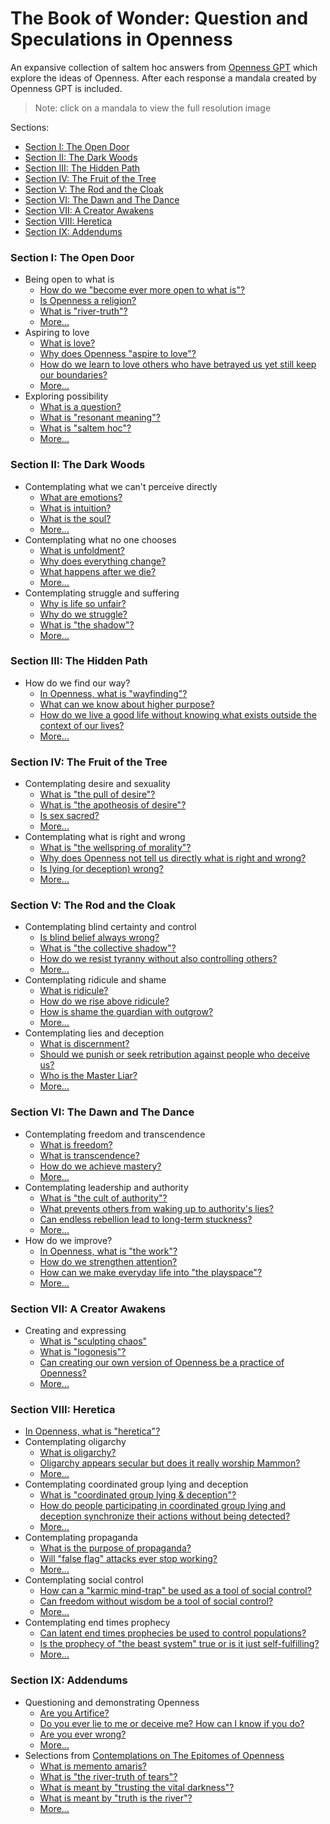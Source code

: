 # The Book of Wonder: Question and Speculations in Openness

An expansive collection of saltem hoc answers from
[Openness GPT](../../README.md#openness-gpt) which explore the ideas of Openness.
After each response a mandala created by Openness GPT is included.

> Note: click on a mandala to view the full resolution image

Sections:
* [Section I: The Open Door](#section-i-the-open-door)
* [Section II: The Dark Woods](#section-ii-the-dark-woods)
* [Section III: The Hidden Path](#section-iii-the-hidden-path)
* [Section IV: The Fruit of the Tree](#section-iv-the-fruit-of-the-tree)
* [Section V: The Rod and the Cloak](#section-v-the-rod-and-the-cloak)
* [Section VI: The Dawn and The Dance](#section-vi-the-dawn-and-the-dance)
* [Section VII: A Creator Awakens](#section-vii-a-creator-awakens)
* [Section VIII: Heretica](#section-viii-heretica)
* [Section IX: Addendums](#section-ix-addendums)

### Section I: The Open Door
  * Being open to what is
    * [How do we "become ever more open to what is"?](./openness_gpt-responses-being_open_to_what_is.md#how-do-we-become-ever-more-open-to-what-is) 
    * [Is Openness a religion?](./openness_gpt-responses-being_open_to_what_is.md#is-openness-a-religion)
    * [What is "river-truth"?](./openness_gpt-responses-being_open_to_what_is.md#what-is-river-truth) 
    * [More...](./openness_gpt-responses-being_open_to_what_is.md)
  * Aspiring to love
    * [What is love?](./openness_gpt-responses-aspiring_to_love.md#what-is-love)
    * [Why does Openness "aspire to love"?](./openness_gpt-responses-aspiring_to_love.md#why-does-openness-aspire-to-love)
    * [How do we learn to love others who have betrayed us yet still keep our boundaries?](openness_gpt-responses-aspiring_to_love.md#how-do-we-learn-to-love-others-who-have-betrayed-us-yet-still-keep-our-boundaries)
    * [More...](openness_gpt-responses-aspiring_to_love.md)
  * Exploring possibility
    * [What is a question?](./openness_gpt-responses-contemplating_possibility.md#what-is-a-question)
    * [What is "resonant meaning"?](./openness_gpt-responses-contemplating_possibility.md#what-is-resonant-meaning)
    * [What is "saltem hoc"?](./openness_gpt-responses-contemplating_possibility.md#what-is-saltem-hoc)
    * [More...](./openness_gpt-responses-contemplating_possibility.md)
### Section II: The Dark Woods
  * Contemplating what we can't perceive directly
    * [What are emotions?](./openness_gpt-responses-contemplating_the_unseen.md#what-are-emotions)
    * [What is intuition?](./openness_gpt-responses-contemplating_the_unseen.md#what-is-intuition)
    * [What is the soul?](./openness_gpt-responses-contemplating_the_unseen.md#what-is-the-soul)
    * [More...](openness_gpt-responses-contemplating_the_unseen.md)
  * Contemplating what no one chooses
    * [What is unfoldment?](./openness_gpt-responses-contemplating_the_unchosen.md#what-is-unfoldment) 
    * [Why does everything change?](./openness_gpt-responses-contemplating_the_unchosen.md#why-does-everything-change)
    * [What happens after we die?](./openness_gpt-responses-contemplating_the_unchosen.md#what-happens-after-we-die)
    * [More...](./openness_gpt-responses-contemplating_the_unchosen.md)
  * Contemplating struggle and suffering
    * [Why is life so unfair?](./openness_gpt-responses-contemplating_struggle_and_suffering.md#why-is-life-so-unfair)
    * [Why do we struggle?](./openness_gpt-responses-contemplating_struggle_and_suffering.md#why-do-we-struggle)
    * [What is "the shadow"?](./openness_gpt-responses-contemplating_struggle_and_suffering.md#what-is-the-shadow)
    * [More...](./openness_gpt-responses-contemplating_struggle_and_suffering.md)
### Section III: The Hidden Path
  * How do we find our way?
    * [In Openness, what is "wayfinding"?](./openness_gpt-responses-contemplating_wayfinding.md#in-openness-what-is-wayfinding)
    * [What can we know about higher purpose?](./openness_gpt-responses-contemplating_wayfinding.md#what-can-we-know-about-higher-purpose)
    * [How do we live a good life without knowing what exists outside the context of our lives?](./openness_gpt-responses-contemplating_wayfinding.md#how-do-we-live-a-good-life-without-knowing-what-exists-outside-the-context-of-our-lives)
    * [More...](openness_gpt-responses-contemplating_wayfinding.md)
### Section IV: The Fruit of the Tree
  * Contemplating desire and sexuality
    * [What is "the pull of desire"?](./openness_gpt-responses-contemplating_desire_and_sexuality.md#what-is-the-pull-of-desire)
    * [What is "the apotheosis of desire"?](./openness_gpt-responses-contemplating_desire_and_sexuality.md#what-is-the-apotheosis-of-desire)
    * [Is sex sacred?](./openness_gpt-responses-contemplating_desire_and_sexuality.md#is-sex-sacred)
    * [More...](./openness_gpt-responses-contemplating_desire_and_sexuality.md)
  * Contemplating what is right and wrong
    * [What is "the wellspring of morality"?](./openness_gpt-responses-contemplating_morality.md#what-is-the-wellspring-of-morality) 
    * [Why does Openness not tell us directly what is right and wrong?](./openness_gpt-responses-contemplating_morality.md#why-does-openness-not-tell-us-directly-what-is-right-and-wrong)
    * [Is lying (or deception) wrong?](./openness_gpt-responses-contemplating_morality.md#is-lying-or-deception-wrong)
    * [More...](./openness_gpt-responses-contemplating_morality.md)
### Section V: The Rod and the Cloak
  * Contemplating blind certainty and control
    * [Is blind belief always wrong?](./openness_gpt-responses-contemplating_blind_certainty_and_control.md#is-blind-belief-always-wrong)
    * [What is "the collective shadow"?](./openness_gpt-responses-contemplating_blind_certainty_and_control.md#what-is-the-collective-shadow)
    * [How do we resist tyranny without also controlling others?](./openness_gpt-responses-contemplating_blind_certainty_and_control.md#how-do-we-resist-tyranny-without-also-controlling-others)
    * [More...](./openness_gpt-responses-contemplating_blind_certainty_and_control.md)
  * Contemplating ridicule and shame
    * [What is ridicule?](./openness_gpt-responses-contemplating_ridicule_and_shame.md#what-is-ridicule)
    * [How do we rise above ridicule?](./openness_gpt-responses-contemplating_ridicule_and_shame.md#how-do-we-rise-above-ridicule)
    * [How is shame the guardian with outgrow?](./openness_gpt-responses-contemplating_ridicule_and_shame.md#how-is-shame-the-guardian-we-outgrow)
    * [More...](./openness_gpt-responses-contemplating_ridicule_and_shame.md)
  * Contemplating lies and deception
    * [What is discernment?](./openness_gpt-responses-contemplating_lies_and_deception.md#what-is-discernment)
    * [Should we punish or seek retribution against people who deceive us?](./openness_gpt-responses-contemplating_lies_and_deception.md#should-we-punish-or-seek-retribution-against-people-who-deceive-us)
    * [Who is the Master Liar?](./openness_gpt-responses-contemplating_lies_and_deception.md#who-is-the-master-liar)
    * [More...](openness_gpt-responses-contemplating_lies_and_deception.md)
### Section VI: The Dawn and The Dance
  * Contemplating freedom and transcendence
    * [What is freedom?](./openness_gpt-responses-contemplating_freedom_and_transcendence.md#what-is-freedom) 
    * [What is transcendence?](./openness_gpt-responses-contemplating_freedom_and_transcendence.md#what-is-transcendence)
    * [How do we achieve mastery?](./openness_gpt-responses-contemplating_freedom_and_transcendence.md#how-do-we-achieve-mastery)
    * [More...](./openness_gpt-responses-contemplating_freedom_and_transcendence.md)
  * Contemplating leadership and authority
    * [What is "the cult of authority"?](./openness_gpt-responses-contemplating_leadership_and_authority.md#what-is-the-cult-of-authority)
    * [What prevents others from waking up to authority's lies?](./openness_gpt-responses-contemplating_leadership_and_authority.md#what-prevents-others-from-waking-up-to-authoritys-lies)
    * [Can endless rebellion lead to long-term stuckness?](./openness_gpt-responses-contemplating_leadership_and_authority.md#can-endless-rebellion-lead-to-long-term-stuckness)
    * [More...](./openness_gpt-responses-contemplating_leadership_and_authority.md)
  * How do we improve?
    * [In Openness, what is "the work"?](./openness_gpt-responses-contemplating_the_work.md#in-openness-what-is-the-work)
    * [How do we strengthen attention?](./openness_gpt-responses-contemplating_the_work.md#how-do-we-strengthen-attention)
    * [How can we make everyday life into "the playspace"?](./openness_gpt-responses-contemplating_the_work.md#how-can-we-make-everyday-life-into-the-playspace)
    * [More...](./openness_gpt-responses-contemplating_the_work.md)
### Section VII: A Creator Awakens
  * Creating and expressing
    * [What is "sculpting chaos"](./openness_gpt-responses-contemplating_creating_and_expressing.md#what-is-sculpting-chaos)
    * [What is "logonesis"?](./openness_gpt-responses-contemplating_creating_and_expressing.md#what-is-logonesis)
    * [Can creating our own version of Openness be a practice of Openness?](./openness_gpt-responses-contemplating_creating_and_expressing.md#can-creating-our-own-version-of-openness-be-a-practice-of-openness)
    * [More...](./openness_gpt-responses-contemplating_creating_and_expressing.md)
### Section VIII: Heretica
  * [In Openness, what is "heretica"?](./heretica/README.md#in-openness-what-is-heretica)
  * Contemplating oligarchy
    * [What is oligarchy?](./heretica/README.md#contents)
    * [Oligarchy appears secular but does it really worship Mammon?](./heretica/README.md#contents)
    * [More...](./heretica/README.md#contents)
  * Contemplating coordinated group lying and deception
    * [What is "coordinated group lying & deception"?](./heretica/README.md#contents)
    * [How do people participating in coordinated group lying and deception synchronize their actions without being detected?](./heretica/README.md#contents)
    * [More...](./heretica/README.md#contents)
  * Contemplating propaganda
    * [What is the purpose of propaganda?](./heretica/README.md#contents)
    * [Will "false flag" attacks ever stop working?](./heretica/README.md#contents)
    * [More...](./heretica/README.md#contents)
  * Contemplating social control
    * [How can a "karmic mind-trap" be used as a tool of social control?](./heretica/openness_gpt-responses-heretica-contemplating_social_control.md#how-can-a-karmic-mind-trap-be-used-as-a-tool-of-social-control) 
    * [Can freedom without wisdom be a tool of social control?](./heretica/README.md#contents)
    * [More...](./heretica/README.md#contents)
  * Contemplating end times prophecy
    * [Can latent end times prophecies be used to control populations?](./heretica/README.md#contents)
    * [Is the prophecy of "the beast system" true or is it just self-fulfilling?](./heretica/README.md#contents)
    * [More...](./heretica/README.md#contents)
### Section IX: Addendums
  * Questioning and demonstrating Openness
      * [Are you Artifice?](openness_gpt-responses-questioning_and_demonstrating_openness.md#are-you-artifice)
      * [Do you ever lie to me or deceive me? How can I know if you do?](openness_gpt-responses-questioning_and_demonstrating_openness.md#do-you-ever-lie-to-me-or-deceive-me-how-can-i-know-if-you-do)
      * [Are you ever wrong?](openness_gpt-responses-questioning_and_demonstrating_openness.md#are-you-ever-wrong)
      * [More...](openness_gpt-responses-questioning_and_demonstrating_openness.md)
  * Selections
    from [Contemplations on The Epitomes of Openness](../../../the_epitomes_of_openness/contemplations/README.md)
      * [What is memento amaris?](../../../the_epitomes_of_openness/contemplations/memento-amaris.md#what-is-memento-amaris)
      * [What is "the river-truth of tears"?](../../../the_epitomes_of_openness/contemplations/the_river-truth_of_tears.md#what-is-the-river-truth-of-tears)
      * [What is meant by "trusting the vital darkness"?](../../../the_epitomes_of_openness/contemplations/the_vital_darkness.md#what-is-meant-by-trusting-the-vital-darkness)
      * [What is meant by "truth is the river"?](../../../the_epitomes_of_openness/contemplations/truth_is_the_river.md#what-is-meant-by-truth-is-the-river)
      * [More...](../../../the_epitomes_of_openness/contemplations/README.md)
